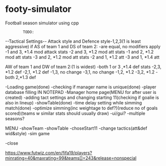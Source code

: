 # footy-simulator
Football season simulator using cpp


            TODO:
--Tactical Settings--
Attack style and Defence style-1,2,3(1 is least aggressive)
if AS of team 1 and DS of team 2:
-are equal, no modifiers apply
-1 and 3, *1.4 mod attack stats
-2 and 3, *1.2 mod att stats
-1 and 2, *1.2 mod att stats
-3 and 2, *1.2 mod att stats
-2 and 1, *1.2 att
-3 and 1, *1.4 att

AW of team 1 and DW of team 2:(1 is widest)
-both 1 or 3 ,*1.4 def stats
-2,3, *1.2 def
-2,1, *1.2 def
-1,3, no change
-3,1, no change
-1,2, *1.2
-3,2, *1.2
-both 2,*1.3 def


-Loading game(done)
-checking if manager name is unique(done)
-player database filling IN NOTEPAD
-Manager home page(MENU for after user is created)
-adding tact settings and changing starting 11(checking if goalie is also in lineup)
-showTable(done)
-time delay setting while simming match(done)
-optimize simming(inc weightage to def?)(reduce no of goals scored)(teams w similar stats should usually draw)
-ui/gui?
-multiple seasons?


MENU
-showTeam
-showTable
-choseStart11
-change tactics(att&def wid&style)
-sim game

-close

https://www.futwiz.com/en/fifa19/players?minrating=40&maxrating=99&teams[]=243&release=nonspecial

